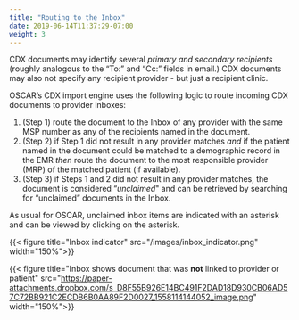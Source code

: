 ```yaml
---
title: "Routing to the Inbox"
date: 2019-06-14T11:37:29-07:00
weight: 3
---
```



CDX documents may identify several *primary and secondary recipients* (roughly analogous to the “To:” and “Cc:” fields in email.) CDX documents may also not specify any recipient provider - but just a recipient clinic.

OSCAR’s CDX import engine uses the following logic to route incoming CDX documents to provider inboxes:

1. (Step 1) route the document to the Inbox of any provider with the same MSP number as any of the recipients named in the document.
2. (Step 2) if Step 1 did not result in any provider matches *and* if the patient named in the document could be matched to a demographic record in the EMR *then* route the document to the most responsible provider (MRP) of the matched patient (if available).
3. (Step 3) if Steps 1 and 2 did not result in any provider matches, the document is considered “*unclaimed*" and can be retrieved by searching for “unclaimed” documents in the Inbox.

As usual for OSCAR, unclaimed inbox items are indicated with an asterisk and can be viewed by clicking on the asterisk.

{{< figure title="Inbox indicator" src="/images/inbox_indicator.png" width="150%">}}

{{< figure title="Inbox shows document that was **not** linked to provider or patient" src="https://paper-attachments.dropbox.com/s_D8F55B926E14BC491F2DAD18D930CB06AD57C72BB921C2ECDB6B0AA89F2D0027_1558114144052_image.png" width="150%">}}
